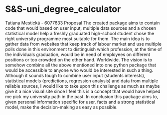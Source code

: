 # S&S-uni_degree_calculator
Tatiana Mestická - 6077633
Proposal
The created package aims to contain code that would based on user input, multiple data sources and a chosen statistical model help a freshly graduated high-school student chose the right university programme most suitable for them. The main idea is to gather data from websites that keep track of labour market and use multiple polls done in this environment to distinguish which profession, at the time of the individuals graduation, would be in need of employees on different positions or too crowded on the other hand. Worldwide. The vision is to somehow combine all the above mentioned into one python package that would be accessible to anyone who would be interested in such a thing. Although it sounds tough to combine user input (students interests), statistical models (predictions, regression analysis) and data from multiple reliable sources, I would like to take upon this challenge as much as maybe give it a nice visual site since I feel this is a concept that would have helped me pick my university path in the past. In conclusion this package aims to, given personal information specific for user, facts and a strong statistical model,  make the decision-making  as easy as possible. 

